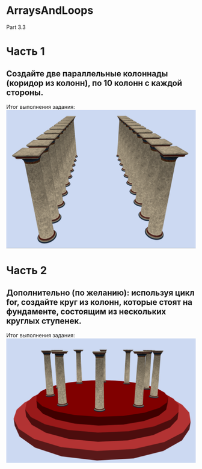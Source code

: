 # ArraysAndLoops
Part 3.3

# Часть 1
## Создайте две параллельные колоннады (коридор из колонн), по 10 колонн с каждой стороны.

Итог выполнения задания:
![Alt text](columns_part1.png)

# Часть 2
## Дополнительно (по желанию): используя цикл for, создайте круг из колонн, которые стоят на фундаменте, состоящим из нескольких круглых ступенек.

Итог выполнения задания:
![Alt text](columns_part2.png)